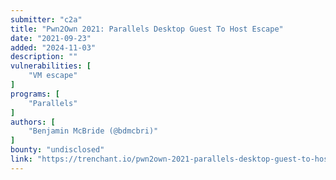 ```yaml
---
submitter: "c2a"
title: "Pwn2Own 2021: Parallels Desktop Guest To Host Escape"
date: "2021-09-23"
added: "2024-11-03"
description: ""
vulnerabilities: [
    "VM escape"
]
programs: [
    "Parallels"
]
authors: [
    "Benjamin McBride (@bdmcbri)"
]
bounty: "undisclosed"
link: "https://trenchant.io/pwn2own-2021-parallels-desktop-guest-to-host-escape/"
---
```




